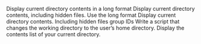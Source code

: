 Display current directory contents in a long format
Display current directory contents, including hidden files. Use the long format
Display current directory contents. Including hidden files group IDs
Write a script that changes the working directory to the user’s home directory.
Display the contents list of your current directory.
